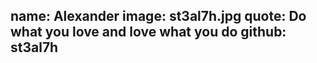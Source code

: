 name: Alexander
image: st3al7h.jpg
quote: Do what you love and love what you do
github: st3al7h
---
